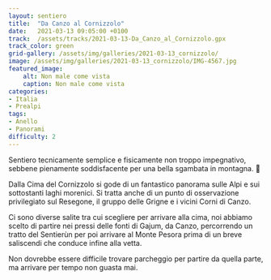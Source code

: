 ```yaml
---
layout: sentiero
title:  "Da Canzo al Cornizzolo"
date:   2021-03-13 09:05:00 +0100
track:  /assets/tracks/2021-03-13-Da_Canzo_al_Cornizzolo.gpx
track_color: green
grid-gallery: /assets/img/galleries/2021-03-13_cornizzolo/
image: /assets/img/galleries/2021-03-13_cornizzolo/IMG-4567.jpg
featured_image:
    alt: Non male come vista
    caption: Non male come vista
categories:
- Italia
- Prealpi 
tags:
- Anello
- Panorami
difficulty: 2
---
```


Sentiero tecnicamente semplice e fisicamente non troppo impegnativo, sebbene pienamente soddisfacente per una bella sgambata in montagna. :running:

Dalla Cima del Cornizzolo si gode di un fantastico panorama sulle Alpi e sui sottostanti laghi morenici. 
Si tratta anche di un punto di osservazione privilegiato sul Resegone, il gruppo delle Grigne e i vicini Corni di Canzo.

Ci sono diverse salite tra cui scegliere per arrivare alla cima, noi abbiamo scelto di partire nei pressi delle fonti di Gajum, da Canzo, 
percorrendo un tratto del Sentierùn per poi arrivare al Monte Pesora prima di un breve saliscendi che conduce infine alla vetta.

Non dovrebbe essere difficile trovare parcheggio per partire da quella parte, ma arrivare per tempo non guasta mai.